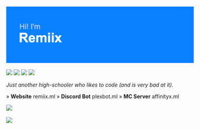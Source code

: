 ![Hi! I'm Remiix](header.png)

![](https://img.shields.io/badge/OS-MacOS%2011-blue) ![](https://img.shields.io/badge/Languages-JavaScript%20%2B%20HTML%2FCSS-blue) ![](https://img.shields.io/badge/Editor-VSC-blue) ![](https://img.shields.io/badge/Hosting-Glitch-blue)

*Just another high-schooler who likes to code (and is very bad at it).*

» **Website**
remiix.ml
» **Discord Bot**
plexbot.ml
» **MC Server**
affinityx.ml

[![](https://github-readme-stats.vercel.app/api/top-langs/?username=RemiixInc&show_icons=true&theme=dark)](https://github.com/anuraghazra/github-readme-stats)

[![](https://github-readme-stats.vercel.app/api?username=RemiixInc&theme=dark)](https://github.com/anuraghazra/github-readme-stats)

